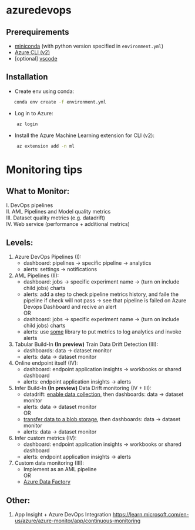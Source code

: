 # azuredevops

## Prerequirements

 <!-- - [Azure ML subscription parameters](https://docs.microsoft.com/en-us/azure/machine-learning/how-to-configure-environment) as config.json or login via `az login` -->
 - [miniconda](https://docs.conda.io/en/latest/miniconda.html) (with python version specified in `environment.yml`)
 - [Azure CLI (v2)](https://learn.microsoft.com/en-us/cli/azure/install-azure-cli)
 - [optional] [vscode](https://code.visualstudio.com/)
 
 ## Installation
- Create env using conda: 
 ```bash
    conda env create -f environment.yml
 ```
- Log in to Azure:
```bash
    az login
```
- Install the Azure Machine Learning extension for CLI (v2):
```bash
    az extension add -n ml
```
# Monitoring tips

## What to Monitor:
I. DevOps pipelines  <br />
II. AML Pipelines and Model quality metrics  <br />
III. Dataset quality metrics (e.g. datadrift)  <br />
IV. Web service (performance + additional metrics)
 

## Levels:
1. Azure DevOps Pipelines (I):
    - dashboard: pipelines -> specific pipeline -> analytics
    - alerts: settings -> notifications
2. AML Pipelines (II):
    - dashboard: jobs -> specific experiment name -> (turn on include child jobs) charts
    -  alerts: add a step to check pipeline metrics history, and faile the pipeline if check will not pass -> see that pipeline is failed
        on Azure Devops Dashboard and recive an alert <br />
        OR
    - dashboard: jobs -> specific experiment name -> (turn on include child jobs) charts
    - alerts: use [some](https://learn.microsoft.com/en-us/azure/machine-learning/v1/how-to-log-pipelines-application-insights?view=azureml-api-1) library to put metrics to log analytics and invoke alerts
3. Tabular Build-In **(In preview)** Train Data Drift Detection (III):
    - dashboards: data -> dataset monitor
    - alerts: data -> dataset monitor
4. Online endpoint itself (IV):
    - dashboard: endpoint application insights -> workbooks or shared dashboard
    - alerts: endpoint application insights -> alerts
5. Infer Build-In **(In preview)** Data Drift monitoring (IV + III):
    - datadrift: [enable data collection](https://learn.microsoft.com/en-us/azure/machine-learning/v1/how-to-enable-data-collection?view=azureml-api-1), then dashboards: data -> dataset monitor
    - alerts: data -> dataset monitor <br />
        OR
    - [transfer data to a blob storage](https://learn.microsoft.com/en-us/azure/data-explorer/kusto/tools/logicapps), then dashboards: data -> dataset monitor
    - alerts: data -> dataset monitor
6. Infer custom metrics (IV):
    - dashboard: endpoint application insights -> workbooks or shared dashboard
    - alerts: endpoint application insights -> alerts
7. Custom data monitoring (III):
    - Implement as an AML pipeline <br />
        OR
    - [Azure Data Factory](https://learn.microsoft.com/en-us/azure/data-factory/monitor-visually)
 
## Other:
1. App Insight + Azure DevOps Integration https://learn.microsoft.com/en-us/azure/azure-monitor/app/continuous-monitoring

